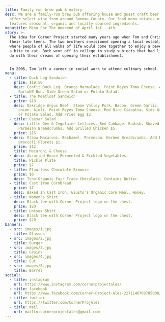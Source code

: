 ```yaml
---
title: Family run brew pub & eatery
desc: We are a family-run brew pub offering house and guest craft beer. We also
  offer select wine from around Sonoma County. Our food menu rotates often, and
  features seasonal, organic and locally sourced ingredients.
menutitle: Menu For The Weekend of April 1st - 4th
story: >-
  The idea for Corner Project started many years ago when Tom and Chris were in
  their late teens. The two brothers envisioned opening a local establishment
  where people of all walks of life would come together to enjoy a beverage and
  a bite to eat. Both went off to college to study subjects that had little to
  do with their dreams of opening their establishment.


  In 2005, Tom left a career in social work to attend culinary school. A few years later, Chris began brewing beer on his stove top while working in Silicon Valley for high tech companies as a software engineer. In early 2017, the two of them revisited their dream in a more serious mindset and brought the concept for Corner Project to fruition.
menu:
  - title: Duck Leg Sandwich
    price: $19.50
    desc: Confit Duck Leg. Orange Marmalade. Point Reyes Toma Cheese. Arugula.
      BurtoNZ Bun. Side Green Salad or Potato Salad.
  - title: The Meatloaf Sandwich
    price: $18
    desc: Oakridge Angus Beef. Stone Valley Pork. Bacon. Green Garlic. Pickled Red
      onion. Aioli. Point Reyes Toma Cheese. Red Bird Ciabatta. Side Green Salad
      or Potato Salad. Add Fried Egg $2.
  - title: Caesar Salad
    desc: Little Gem & Cegolaine Lettuces. Red Cabbage. Radish. Shaved Carrots.
      Parmesan Breadcrumbs. Add Grilled Chicken $5.
    price: $15
  - desc: Elbow Macaroni. Bechamel. Parmesan. Herbed Breadcrumbs. Add Bacon $1. Add
      Broccoli Florets $1.
    price: $12
    title: Macaroni & Cheese
  - desc: Assorted House Fermented & Pickled Vegetables.
    title: Pickle Plate
    price: $7
  - title: Flourless Chocolate Brownie
    price: $6
    desc: Tcho Organic Fair Trade Chocolate. Contains Butter.
  - title: Cast Iron Cornbread
    price: $7
    desc: Baked In Cast Iron. Giusto's Organic Corn Meal. Honey.
  - title: Women's Shirt
    desc: Black tee with Corner Project logo on the chest.
    price: $20
  - title: Unisex Shirt
    desc: Black tee with Corner Project logo on the chest.
    price: $20
banners:
  - src: images/1.jpg
    title: Glasses
  - src: images/2.jpg
    title: Burger
  - src: images/3.jpg
    title: Grains
  - src: images/4.jpg
    title: Cut
  - src: images/5.jpg
    title: Barrel
social:
  - title: instagram
    url: https://www.instagram.com/cornerprojectales/
  - title: facebook
    url: https://www.facebook.com/Corner-Project-Ales-2271146709785008/
  - title: twitter
    url: https://twitter.com/CornerProjAles
  - title: mail
    url: mailto:cornerprojectales@gmail.com
---
```

